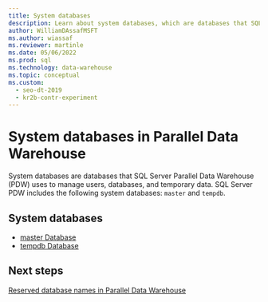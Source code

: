 ```yaml
---
title: System databases
description: Learn about system databases, which are databases that SQL Server PDW uses to manage users, databases, and temporary data.
author: WilliamDAssafMSFT
ms.author: wiassaf
ms.reviewer: martinle
ms.date: 05/06/2022
ms.prod: sql
ms.technology: data-warehouse
ms.topic: conceptual
ms.custom:
  - seo-dt-2019
  - kr2b-contr-experiment
---
```


# System databases in Parallel Data Warehouse

System databases are databases that SQL Server Parallel Data Warehouse (PDW) uses to manage users, databases, and temporary data. SQL Server PDW includes the following system databases: `master` and `tempdb`.  
  
## System databases  
  
- [master Database](master-database.md)  
- [tempdb Database](tempdb-database.md)  
  
## Next steps

[Reserved database names in Parallel Data Warehouse](reserved-database-names.md)
<!-- MISSING LINKS [Common Metadata Query Examples &#40;SQL Server PDW&#41;](../sqlpdw/common-metadata-query-examples-sql-server-pdw.md)  -->
